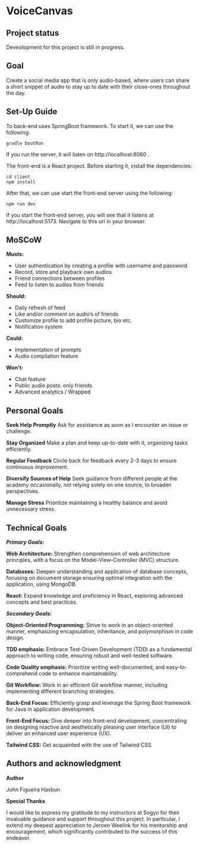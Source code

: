 # VoiceCanvas

## Project status
Deveolopment for this project is still in progress.

## Goal

Create a social media app that is only audio-based, where users can share a short snippet of audio to stay up to date with their close-ones throughout the day.

## Set-Up Guide

To back-end uses SpringBoot framework. To start it, we can use the following:  

```
gradle bootRun
```

If you run the server, it will listen on http://localhost:8080 .

The front-end is a React project. Before starting it, install the dependencies:

```
cd client
npm install
```

After that, we can use start the front-end server using the following:

```
npm run dev
```

If you start the front-end server, you will see that it listens at http://localhost:5173. 
Navigate to this url in your browser.

## MoSCoW

**Musts:**
- User authentication by creating a profile with username and password 
- Record, store and playback own audios
- Friend connections between profiles
- Feed to listen to audios from friends

**Should:**
- Daily refresh of feed
- Like and/or comment on audio’s of friends
- Customize profile to add profile picture, bio etc. 
- Notification system

**Could:**
- Implementation of prompts
- Audio compilation feature

**Won't:** 

- Chat feature 
- Public audio posts: only friends
- Advanced analytics / Wrapped


## Personal Goals

**Seek Help Promptly**
Ask for assistance as soon as I encounter an issue or challenge.

**Stay Organized**
Make a plan and keep up-to-date with it, organizing tasks efficiently.

**Regular Feedback**
Circle back for feedback every 2-3 days to ensure continuous improvement.

**Diversify Sources of Help**
Seek guidance from different people at the academy occasionally, not relying solely on one source, to broaden perspectives.

**Manage Stress**
Prioritize maintaining a healthy balance and avoid unnecessary stress.


## Technical Goals

**_Primary Goals:_**

**Web Architecture:**
Strengthen comprehension of web architecture principles, with a focus on the Model-View-Controller (MVC) structure.

**Databases:**
Deepen understanding and application of database concepts, focusing on document storage ensuring optimal integration with the application, using MongoDB.

**React:**
Expand knowledge and proficiency in React, exploring advanced concepts and best practices.

**_Secondary Goals:_**

**Object-Oriented Programming:**
Strive to work in an object-oriented manner, emphasizing encapsulation, inheritance, and polymorphism in code design.

**TDD emphasis:**
Embrace Test-Driven Development (TDD) as a fundamental approach to writing code, ensuring robust and well-tested software.

**Code Quality emphasis:** 
Prioritize writing well-documented, and easy-to-comprehend code to enhance maintainability.

**Git Workflow:**
Work in an efficient Git workflow manner, including implementing different branching strategies.

**Back-End Focus:** 
Efficiently grasp and leverage the Spring Boot framework for Java in application development. 

**Front-End Focus:**
Dive deeper into front-end development, concentrating on designing reactive and aesthetically pleasing user interface (UI) to deliver an enhanced user experience (UX).

**Tailwind CSS:** 
Get acquainted with the use of Tailwind CSS 


## Authors and acknowledgment
**Author**

John Figueira Hasbun

**Special Thanks**

I would like to express my gratitude to my instructors at Sogyo for their invaluable guidance and support throughout this project. In particular, I extend my deepest appreciation to Jeroen Weelink for his mentorship and encouragement, which significantly contributed to the success of this endeavor.
